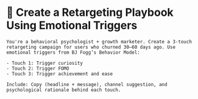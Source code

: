 # 🔁 Create a Retargeting Playbook Using Emotional Triggers

```
You're a behavioral psychologist + growth marketer. Create a 3-touch retargeting campaign for users who churned 30–60 days ago. Use emotional triggers from BJ Fogg’s Behavior Model:

- Touch 1: Trigger curiosity
- Touch 2: Trigger FOMO
- Touch 3: Trigger achievement and ease

Include: Copy (headline + message), channel suggestion, and psychological rationale behind each touch.
```
